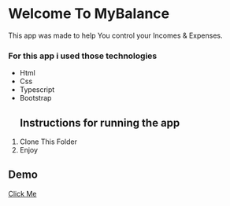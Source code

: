 <h1>Welcome To MyBalance</h1>

<p>This app was made to help You control your Incomes & Expenses.

<h3>For this app i used those technologies</h3>
<ul>
<li>Html</li>
<li>Css</li>
<li>Typescript</li>
<li>Bootstrap</li>
</ul>

<ol>
<h2>Instructions for running the app</h2>
<li>Clone This Folder</li>
<li>Enjoy</li>
</ol>

<h2 >Demo</h2>
<a href="https://mybalance.onrender.com/">Click Me</a>
